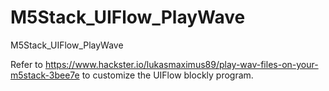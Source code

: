 # M5Stack_UIFlow_PlayWave
M5Stack_UIFlow_PlayWave

Refer to https://www.hackster.io/lukasmaximus89/play-wav-files-on-your-m5stack-3bee7e to customize the UIFlow blockly program.

